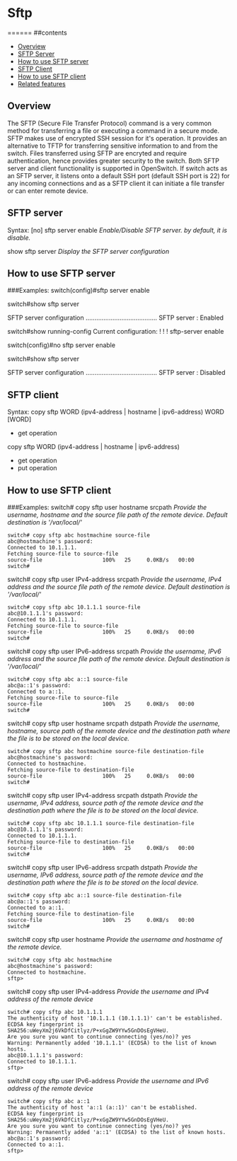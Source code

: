 # Sftp
======
##contents
   - [Overview](#overview)
   - [SFTP Server](#sftp-server)
   - [How to use SFTP server](#how-to-use-sftp-server)
   - [SFTP Client](#sftp-client)
   - [How to use SFTP client](#how-to-use-sftp-client)
   - [Related features](#related-features)

## Overview ##
The SFTP (Secure File Transfer Protocol) command is a very common method for transferring a file or executing a command in a secure mode. SFTP makes use of encrypted SSH session for it's operation. It provides an alternative to TFTP for transferring sensitive information to and from the switch.
Files transferred using SFTP are encryted and require authentication, hence provides greater security to the switch.
Both SFTP server and client functionality is supported in OpenSwitch. If switch acts as an SFTP server, it listens onto a default SSH port (default SSH port is 22) for any incoming connections and as a SFTP client it can initiate a file transfer or can enter remote device.

## SFTP server ##
Syntax:
[no] sftp server enable
*Enable/Disable SFTP server.
by default, it is disable.*

show sftp server
*Display the SFTP server configuration*

## How to use SFTP server ##

###Examples:
switch(config)#sftp server enable

switch#show sftp server

SFTP server configuration
........................................
SFTP server : Enabled

switch#show running-config
Current configuration:
!
!
!
sftp-server
    enable

switch(config)#no sftp server enable

switch#show sftp server

SFTP server configuration
........................................
SFTP server : Disabled

## SFTP client ##
Syntax:
copy sftp WORD (ipv4-address | hostname | ipv6-address) WORD [WORD]
- get operation

copy sftp WORD (ipv4-address | hostname | ipv6-address)
- get operation
- put operation

## How to use SFTP client ##

###Examples:
switch# copy sftp user hostname srcpath
*Provide the username, hostname and the source file path of
the remote device.
Default destination is '/var/local/'*

```
switch# copy sftp abc hostmachine source-file
abc@hostmachine's password:
Connected to 10.1.1.1.
Fetching source-file to source-file
source-file                   100%   25     0.0KB/s   00:00
switch#
```

switch# copy sftp user IPv4-address srcpath
*Provide the username, IPv4 address and the source file path of
the remote device.
Default destination is '/var/local/'*

```
switch# copy sftp abc 10.1.1.1 source-file
abc@10.1.1.1's password:
Connected to 10.1.1.1.
Fetching source-file to source-file
source-file                   100%   25     0.0KB/s   00:00
switch#
```

switch# copy sftp user IPv6-address srcpath
*Provide the username, IPv6 address and the source file path of
the remote device.
Default destination is '/var/local/'*

```
switch# copy sftp abc a::1 source-file
abc@a::1's password:
Connected to a::1.
Fetching source-file to source-file
source-file                   100%   25     0.0KB/s   00:00
switch#
```

switch# copy sftp user hostname srcpath dstpath
*Provide the username, hostname, source path of
the remote device and the destination path where
the file is to be stored on the local device.*

```
switch# copy sftp abc hostmachine source-file destination-file
abc@hostmachine's password:
Connected to hostmachine.
Fetching source-file to destination-file
source-file                   100%   25     0.0KB/s   00:00
switch#

```

switch# copy sftp user IPv4-address srcpath dstpath
*Provide the username, IPv4 address, source path of
the remote device and the destination path where
the file is to be stored on the local device.*

```
switch# copy sftp abc 10.1.1.1 source-file destination-file
abc@10.1.1.1's password:
Connected to 10.1.1.1.
Fetching source-file to destination-file
source-file                   100%   25     0.0KB/s   00:00
switch#

```

switch# copy sftp user IPv6-address srcpath dstpath
*Provide the username, IPv6 address, source path of
the remote device and the destination path where
the file is to be stored on the local device.*

```
switch# copy sftp abc a::1 source-file destination-file
abc@a::1's password:
Connected to a::1.
Fetching source-file to destination-file
source-file                   100%   25     0.0KB/s   00:00
switch#

```

switch# copy sftp user hostname
*Provide the username and hostname of the remote device.*
```
switch# copy sftp abc hostmachine
abc@hostmachine's password:
Connected to hostmachine.
sftp>

```

switch# copy sftp user IPv4-address
*Provide the username and IPv4 address of the remote device*
```
switch# copy sftp abc 10.1.1.1
The authenticity of host '10.1.1.1 (10.1.1.1)' can't be established.
ECDSA key fingerprint is SHA256:uWeyXm2j6VkDfCitlyz/P+xGgZW9YYw5GnDOsEgVHeU.
Are you sure you want to continue connecting (yes/no)? yes
Warning: Permanently added '10.1.1.1' (ECDSA) to the list of known hosts.
abc@10.1.1.1's password:
Connected to 10.1.1.1.
sftp>

```
switch# copy sftp user IPv6-address
*Provide the username and IPv6 address of the remote device*
```
switch# copy sftp abc a::1
The authenticity of host 'a::1 (a::1)' can't be established.
ECDSA key fingerprint is SHA256:uWeyXm2j6VkDfCitlyz/P+xGgZW9YYw5GnDOsEgVHeU.
Are you sure you want to continue connecting (yes/no)? yes
Warning: Permanently added 'a::1' (ECDSA) to the list of known hosts.
abc@a::1's password:
Connected to a::1.
sftp>

```
